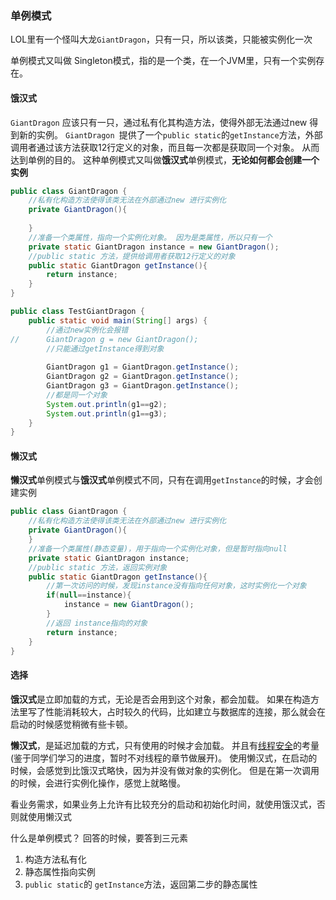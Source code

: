 ### 单例模式

LOL里有一个怪叫大龙`GiantDragon`，只有一只，所以该类，只能被实例化一次

单例模式又叫做 Singleton模式，指的是一个类，在一个JVM里，只有一个实例存在。

#### 饿汉式

`GiantDragon` 应该只有一只，通过私有化其构造方法，使得外部无法通过new 得到新的实例。
`GiantDragon `提供了一个`public static`的`getInstance`方法，外部调用者通过该方法获取12行定义的对象，而且每一次都是获取同一个对象。 从而达到单例的目的。
这种单例模式又叫做**饿汉式**单例模式，**无论如何都会创建一个实例**

```java
public class GiantDragon {
    //私有化构造方法使得该类无法在外部通过new 进行实例化
    private GiantDragon(){
         
    }
    //准备一个类属性，指向一个实例化对象。 因为是类属性，所以只有一个
    private static GiantDragon instance = new GiantDragon();
    //public static 方法，提供给调用者获取12行定义的对象
    public static GiantDragon getInstance(){
        return instance;
    }    
}
```

```java
public class TestGiantDragon {
    public static void main(String[] args) {
        //通过new实例化会报错
//      GiantDragon g = new GiantDragon();
        //只能通过getInstance得到对象
         
        GiantDragon g1 = GiantDragon.getInstance();
        GiantDragon g2 = GiantDragon.getInstance();
        GiantDragon g3 = GiantDragon.getInstance();
        //都是同一个对象
        System.out.println(g1==g2);
        System.out.println(g1==g3);
    }
}
```

#### 懒汉式

**懒汉式**单例模式与**饿汉式**单例模式不同，只有在调用`getInstance`的时候，才会创建实例

```java
public class GiantDragon {
    //私有化构造方法使得该类无法在外部通过new 进行实例化
    private GiantDragon(){       
    }
    //准备一个类属性(静态变量)，用于指向一个实例化对象，但是暂时指向null
    private static GiantDragon instance;     
    //public static 方法，返回实例对象
    public static GiantDragon getInstance(){
        //第一次访问的时候，发现instance没有指向任何对象，这时实例化一个对象
        if(null==instance){
            instance = new GiantDragon();
        }
        //返回 instance指向的对象
        return instance;
    }     
}
```

#### 选择

**饿汉式**是立即加载的方式，无论是否会用到这个对象，都会加载。
如果在构造方法里写了性能消耗较大，占时较久的代码，比如建立与数据库的连接，那么就会在启动的时候感觉稍微有些卡顿。

**懒汉式**，是延迟加载的方式，只有使用的时候才会加载。 并且有[线程安全](https://how2j.cn/k/thread/thread-synchronized/355.html#step793)的考量(鉴于同学们学习的进度，暂时不对线程的章节做展开)。
使用懒汉式，在启动的时候，会感觉到比饿汉式略快，因为并没有做对象的实例化。 但是在第一次调用的时候，会进行实例化操作，感觉上就略慢。

看业务需求，如果业务上允许有比较充分的启动和初始化时间，就使用饿汉式，否则就使用懒汉式

什么是单例模式？
回答的时候，要答到三元素

1. 构造方法私有化
2. 静态属性指向实例
3. `public static`的 `getInstance`方法，返回第二步的静态属性